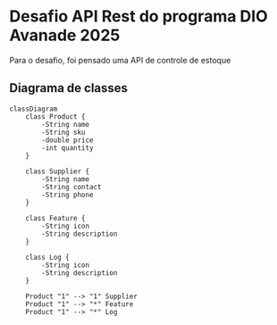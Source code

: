 # Desafio API Rest do programa DIO Avanade 2025

Para o desafio, foi pensado uma API de controle de estoque

## Diagrama de classes
```mermaid 
classDiagram
    class Product {
        -String name
        -String sku
        -double price
        -int quantity
    }
    
    class Supplier {
        -String name
        -String contact
        -String phone
    }
    
    class Feature {
        -String icon
        -String description
    }
    
    class Log {
        -String icon
        -String description
    }

    Product "1" --> "1" Supplier
    Product "1" --> "*" Feature
    Product "1" --> "*" Log
```

